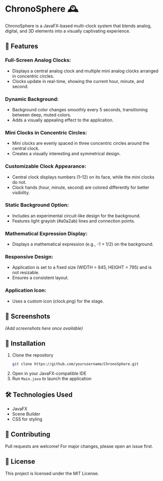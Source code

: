 # ChronoSphere 🕰️  

ChronoSphere is a JavaFX-based multi-clock system that blends analog, digital, and 3D elements into a visually captivating experience.

## 🌟 Features

### Full-Screen Analog Clocks:
- Displays a central analog clock and multiple mini analog clocks arranged in concentric circles.
- Clocks update in real-time, showing the current hour, minute, and second.

### Dynamic Background:
- Background color changes smoothly every 5 seconds, transitioning between deep, muted colors.
- Adds a visually appealing effect to the application.

### Mini Clocks in Concentric Circles:
- Mini clocks are evenly spaced in three concentric circles around the central clock.
- Creates a visually interesting and symmetrical design.

### Customizable Clock Appearance:
- Central clock displays numbers (1–12) on its face, while the mini clocks do not.
- Clock hands (hour, minute, second) are colored differently for better visibility.

### Static Background Option:
- Includes an experimental circuit-like design for the background.
- Features light grayish (#a0a2ab) lines and connection points.

### Mathematical Expression Display:
- Displays a mathematical expression (e.g., -1 + 1/2) on the background.

### Responsive Design:
- Application is set to a fixed size (WIDTH = 845, HEIGHT = 795) and is not resizable.
- Ensures a consistent layout.

### Application Icon:
- Uses a custom icon (clock.png) for the stage.

## 📸 Screenshots
*(Add screenshots here once available)*  

## 🚀 Installation
1. Clone the repository  
   ```bash
   git clone https://github.com/yourusername/ChronoSphere.git
   ```
2. Open in your JavaFX-compatible IDE  
3. Run `Main.java` to launch the application  

## 🛠️ Technologies Used
- JavaFX  
- Scene Builder  
- CSS for styling  

## 🤝 Contributing
Pull requests are welcome! For major changes, please open an issue first.

## 📜 License
This project is licensed under the MIT License.



